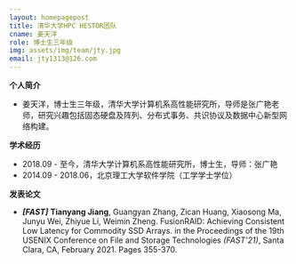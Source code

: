 ```yaml
---
layout: homepagepost
title: 清华大学HPC HESTOR团队
cname: 姜天洋
role: 博士生三年级
img: assets/img/team/jty.jpg
email: jty1313@126.com
---
```

**个人简介**
* 姜天洋，博士生三年级，清华大学计算机系高性能研究所，导师是张广艳老师，研究兴趣包括固态硬盘及阵列、分布式事务、共识协议及数据中心新型网络构建。

**学术经历**
* 2018.09 - 至今，清华大学计算机系高性能研究所，博士生，导师：张广艳
* 2014.09 - 2018.06，北京理工大学软件学院（工学学士学位）

**发表论文**
* ***[FAST]*** **Tianyang Jiang**, Guangyan Zhang, Zican Huang, Xiaosong Ma, Junyu Wei, Zhiyue Li, Weimin Zheng. FusionRAID: Achieving Consistent Low Latency for Commodity SSD Arrays. in the Proceedings of the 19th USENIX Conference on File and Storage Technologies *(FAST'21)*, Santa Clara, CA, February 2021. Pages 355-370.

